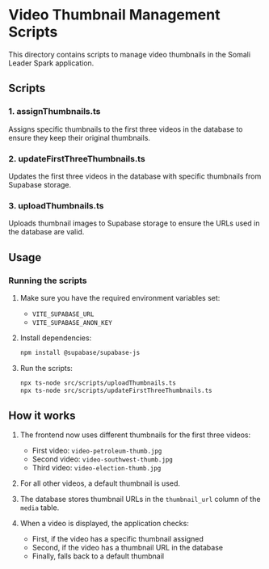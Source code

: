 # Video Thumbnail Management Scripts

This directory contains scripts to manage video thumbnails in the Somali Leader Spark application.

## Scripts

### 1. assignThumbnails.ts
Assigns specific thumbnails to the first three videos in the database to ensure they keep their original thumbnails.

### 2. updateFirstThreeThumbnails.ts
Updates the first three videos in the database with specific thumbnails from Supabase storage.

### 3. uploadThumbnails.ts
Uploads thumbnail images to Supabase storage to ensure the URLs used in the database are valid.

## Usage

### Running the scripts

1. Make sure you have the required environment variables set:
   - `VITE_SUPABASE_URL`
   - `VITE_SUPABASE_ANON_KEY`

2. Install dependencies:
   ```bash
   npm install @supabase/supabase-js
   ```

3. Run the scripts:
   ```bash
   npx ts-node src/scripts/uploadThumbnails.ts
   npx ts-node src/scripts/updateFirstThreeThumbnails.ts
   ```

## How it works

1. The frontend now uses different thumbnails for the first three videos:
   - First video: `video-petroleum-thumb.jpg`
   - Second video: `video-southwest-thumb.jpg`
   - Third video: `video-election-thumb.jpg`

2. For all other videos, a default thumbnail is used.

3. The database stores thumbnail URLs in the `thumbnail_url` column of the `media` table.

4. When a video is displayed, the application checks:
   - First, if the video has a specific thumbnail assigned
   - Second, if the video has a thumbnail URL in the database
   - Finally, falls back to a default thumbnail